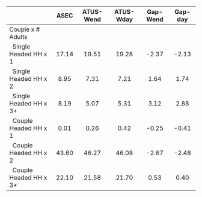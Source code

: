
|                      |         ASEC |    ATUS-Wend |    ATUS-Wday |     Gap-Wend |      Gap-day |
| -------------------- | :----------: | :----------: | :----------: | :----------: | :----------: |
| Couple x # Adults    |              |              |              |              |              |
| &nbsp;&nbsp;Single Headed HH x 1 |        17.14 |        19.51 |        19.28 |        -2.37 |        -2.13 |
| &nbsp;&nbsp;Single Headed HH x 2 |         8.95 |         7.31 |         7.21 |         1.64 |         1.74 |
| &nbsp;&nbsp;Single Headed HH x 3+ |         8.19 |         5.07 |         5.31 |         3.12 |         2.88 |
| &nbsp;&nbsp;Couple Headed HH x 1 |         0.01 |         0.26 |         0.42 |        -0.25 |        -0.41 |
| &nbsp;&nbsp;Couple Headed HH x 2 |        43.60 |        46.27 |        46.08 |        -2.67 |        -2.48 |
| &nbsp;&nbsp;Couple Headed HH x 3+ |        22.10 |        21.58 |        21.70 |         0.53 |         0.40 |

